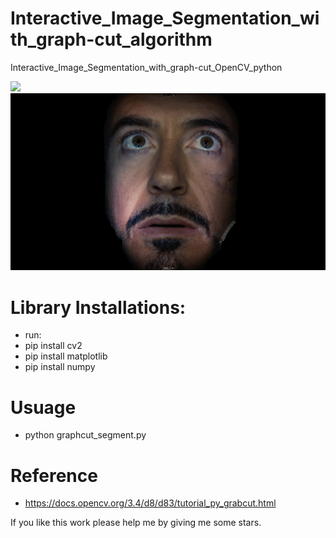 # Interactive_Image_Segmentation_with_graph-cut_algorithm
 Interactive_Image_Segmentation_with_graph-cut_OpenCV_python

![](input/iron.jpeg)
![](result/segment_iron_result.png)


# Library Installations:
 
- run: 
- pip install cv2
- pip install matplotlib
- pip install numpy

# Usuage
- python graphcut_segment.py

# Reference
- https://docs.opencv.org/3.4/d8/d83/tutorial_py_grabcut.html


If you like this work please help me by giving me some stars.
